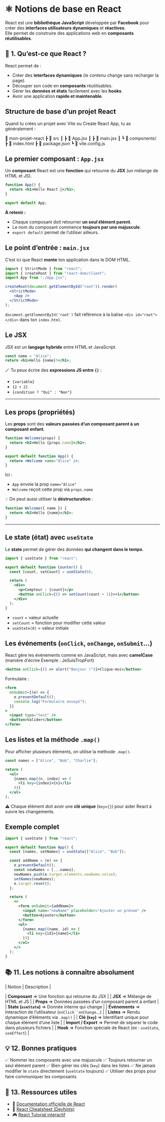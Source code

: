# ⚛️ Notions de base en React

React est une **bibliothèque JavaScript** développée par **Facebook** pour créer des **interfaces utilisateurs dynamiques** et **réactives**.  
Elle permet de construire des applications web en **composants réutilisables**.

## 🚀 1. Qu’est-ce que React ?

React permet de :

- Créer des **interfaces dynamiques** (le contenu change sans recharger la page).
- Découper son code en **composants** réutilisables.
- Gérer les **données et états** facilement avec les **hooks**.
- Avoir une application **rapide et maintenable**.

## Structure de base d’un projet React

Quand tu crées un projet avec Vite ou Create React App, tu as généralement :

📁 mon-projet-react
┣ 📂 src
┃ ┣ 📜 App.jsx
┃ ┣ 📜 main.jsx
┃ ┗ 📂 components/
┣ 📜 index.html
┣ 📜 package.json
┗ 📜 vite.config.js

## Le premier composant : `App.jsx`

Un **composant** React est une **fonction** qui retourne du **JSX** (un mélange de HTML et JS).

```jsx
function App() {
  return <h1>Hello React 👋</h1>;
}

export default App;
```

**À retenir :**

- Chaque composant doit retourner **un seul élément parent**.
- Le nom du composant commence **toujours par une majuscule**.
- `export default` permet de l’utiliser ailleurs.

## Le point d’entrée : `main.jsx`

C’est ici que React **monte** ton application dans le DOM HTML.

```jsx
import { StrictMode } from "react";
import { createRoot } from "react-dom/client";
import App from "./App.jsx";

createRoot(document.getElementById("root")).render(
  <StrictMode>
    <App />
  </StrictMode>
);
```

`document.getElementById('root')` fait référence à la balise `<div id="root"></div>` dans ton `index.html`.

## Le JSX

JSX est un **langage hybride** entre HTML et JavaScript.

```jsx
const name = "Alice";
return <h1>Hello {name}!</h1>;
```

🪄 Tu peux écrire des **expressions JS entre `{}`** :

- `{variable}`
- `{2 + 2}`
- `{condition ? "Oui" : "Non"}`

---

## Les props (propriétés)

Les **props** sont des **valeurs passées d’un composant parent à un composant enfant**.

```jsx
function Welcome(props) {
  return <h2>Hello {props.name}</h2>;
}

export default function App() {
  return <Welcome name="Alice" />;
}
```

Ici :

- `App` envoie la prop `name="Alice"`
- `Welcome` reçoit cette prop via `props.name`

💡 On peut aussi utiliser la **déstructuration** :

```jsx
function Welcome({ name }) {
  return <h2>Hello {name}</h2>;
}
```

---

## Le state (état) avec `useState`

Le **state** permet de gérer des données **qui changent dans le temps**.

```jsx
import { useState } from "react";

export default function Counter() {
  const [count, setCount] = useState(0);

  return (
    <div>
      <p>Compteur : {count}</p>
      <button onClick={() => setCount(count + 1)}>+1</button>
    </div>
  );
}
```

- `count` = valeur actuelle
- `setCount` = fonction pour modifier cette valeur
- `useState(0)` = valeur initiale

## Les événements (`onClick`, `onChange`, `onSubmit`…)

React gère les événements comme en JavaScript, mais avec **camelCase** (manière d'écrire Exemple : JeSuisTropFort)

```jsx
<button onClick={() => alert("Bonjour !")}>Clique-moi</button>
```

Formulaire :

```jsx
<form
  onSubmit={(e) => {
    e.preventDefault();
    console.log("Formulaire envoyé");
  }}
>
  <input type="text" />
  <button>Valider</button>
</form>
```

## Les listes et la méthode `.map()`

Pour afficher plusieurs éléments, on utilise la méthode `.map()`.

```jsx
const names = ["Alice", "Bob", "Charlie"];

return (
  <ul>
    {names.map((n, index) => (
      <li key={index}>{n}</li>
    ))}
  </ul>
);
```

⚠️ Chaque élément doit avoir une **clé unique** (`key={}`) pour aider React à suivre les changements.

## Exemple complet

```jsx
import { useState } from "react";

export default function App() {
  const [names, setNames] = useState(["Alice", "Bob"]);

  const addName = (e) => {
    e.preventDefault();
    const newNames = [...names];
    newNames.push(e.target.elements.newName.value);
    setNames(newNames);
    e.target.reset();
  };

  return (
    <>
      <form onSubmit={addName}>
        <input name="newName" placeholder="Ajouter un prénom" />
        <button>Ajouter</button>
      </form>
      <ul>
        {names.map((name, id) => (
          <li key={id}>{name}</li>
        ))}
      </ul>
    </>
  );
}
```

## 📚 11. Les notions à connaître absolument

| Notion | Description |

| **Composant** => Une fonction qui retourne du JSX |
| **JSX** => Mélange de HTML et JS |
| **Props** => Données passées d’un composant parent à enfant |
| **State (`useState`)** => Donnée interne qui change |
| **Événements** => Interaction de l’utilisateur (` onClick``onChange `...) |
| **Listes** => Rendu dynamique d’éléments via `.map()` |
| **Clé (`key`)** => Identifiant unique pour chaque élément d’une liste |
| **Import / Export** => Permet de séparer le code dans plusieurs fichiers |
| **Hook** => Fonction spéciale de React (ex : `useState`, `useEffect`) |

## 💡 12. Bonnes pratiques

✅ Nommer les composants avec une majuscule
✅ Toujours retourner un seul élément parent
✅ Bien gérer les clés (`key`) dans les listes
✅ Ne jamais modifier le `state` directement (`useState` toujours)
✅ Utiliser des props pour faire communiquer les composants

## 🧭 13. Ressources utiles

- 📘 [Documentation officielle de React](https://react.dev/)
- 🧠 [React Cheatsheet (Devhints)](https://devhints.io/react)
- 🎮 [React Tutorial interactif](https://react.dev/learn)

